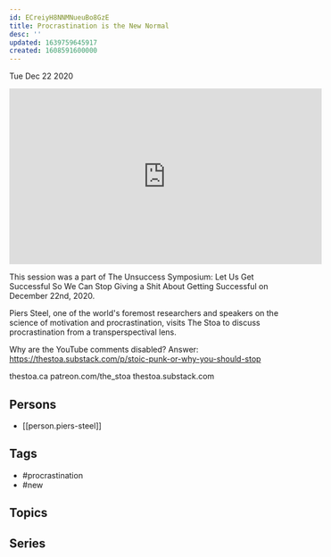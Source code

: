 ```yaml
---
id: ECreiyH8NNMNueuBo8GzE
title: Procrastination is the New Normal
desc: ''
updated: 1639759645917
created: 1608591600000
---
```





Tue Dec 22 2020

<iframe width="560" height="315" src="https://www.youtube.com/embed/lFQgt064DrQ" title="Procrastination is the New Normal w/ Piers Steel" frameborder="0" allow="accelerometer; autoplay; clipboard-write; encrypted-media; gyroscope; picture-in-picture" allowfullscreen ></iframe>

This session was a part of The Unsuccess Symposium: Let Us Get Successful So We Can Stop Giving a Shit About Getting Successful on December 22nd, 2020.

Piers Steel, one of the world's foremost researchers and speakers on the science of motivation and procrastination, visits The Stoa to discuss procrastination from a transperspectival lens.

Why are the YouTube comments disabled? Answer: https://thestoa.substack.com/p/stoic-punk-or-why-you-should-stop

thestoa.ca
patreon.com/the_stoa
thestoa.substack.com

## Persons

- [[person.piers-steel]]

## Tags

- #procrastination
- #new

## Topics



## Series



